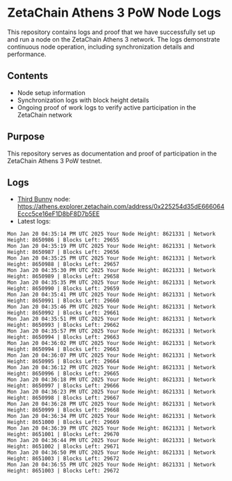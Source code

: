 # ZetaChain Athens 3 PoW Node Logs
This repository contains logs and proof that we have successfully set up and run a node on the ZetaChain Athens 3 network. The logs demonstrate continuous node operation, including synchronization details and performance.

## Contents
- Node setup information
- Synchronization logs with block height details
- Ongoing proof of work logs to verify active participation in the ZetaChain network

## Purpose
This repository serves as documentation and proof of participation in the ZetaChain Athens 3 PoW testnet.

## Logs

- [Third Bunny](https://thirdbunny.xyz/) node: https://athens.explorer.zetachain.com/address/0x225254d35dE666064Eccc5ce16eF1D8bF8D7b5EE
- Latest logs:
```
Mon Jan 20 04:35:14 PM UTC 2025 Your Node Height: 8621331 | Network Height: 8650986 | Blocks Left: 29655
Mon Jan 20 04:35:19 PM UTC 2025 Your Node Height: 8621331 | Network Height: 8650987 | Blocks Left: 29656
Mon Jan 20 04:35:25 PM UTC 2025 Your Node Height: 8621331 | Network Height: 8650988 | Blocks Left: 29657
Mon Jan 20 04:35:30 PM UTC 2025 Your Node Height: 8621331 | Network Height: 8650989 | Blocks Left: 29658
Mon Jan 20 04:35:35 PM UTC 2025 Your Node Height: 8621331 | Network Height: 8650990 | Blocks Left: 29659
Mon Jan 20 04:35:41 PM UTC 2025 Your Node Height: 8621331 | Network Height: 8650991 | Blocks Left: 29660
Mon Jan 20 04:35:46 PM UTC 2025 Your Node Height: 8621331 | Network Height: 8650992 | Blocks Left: 29661
Mon Jan 20 04:35:51 PM UTC 2025 Your Node Height: 8621331 | Network Height: 8650993 | Blocks Left: 29662
Mon Jan 20 04:35:57 PM UTC 2025 Your Node Height: 8621331 | Network Height: 8650994 | Blocks Left: 29663
Mon Jan 20 04:36:02 PM UTC 2025 Your Node Height: 8621331 | Network Height: 8650994 | Blocks Left: 29663
Mon Jan 20 04:36:07 PM UTC 2025 Your Node Height: 8621331 | Network Height: 8650995 | Blocks Left: 29664
Mon Jan 20 04:36:12 PM UTC 2025 Your Node Height: 8621331 | Network Height: 8650996 | Blocks Left: 29665
Mon Jan 20 04:36:18 PM UTC 2025 Your Node Height: 8621331 | Network Height: 8650997 | Blocks Left: 29666
Mon Jan 20 04:36:23 PM UTC 2025 Your Node Height: 8621331 | Network Height: 8650998 | Blocks Left: 29667
Mon Jan 20 04:36:28 PM UTC 2025 Your Node Height: 8621331 | Network Height: 8650999 | Blocks Left: 29668
Mon Jan 20 04:36:34 PM UTC 2025 Your Node Height: 8621331 | Network Height: 8651000 | Blocks Left: 29669
Mon Jan 20 04:36:39 PM UTC 2025 Your Node Height: 8621331 | Network Height: 8651001 | Blocks Left: 29670
Mon Jan 20 04:36:44 PM UTC 2025 Your Node Height: 8621331 | Network Height: 8651002 | Blocks Left: 29671
Mon Jan 20 04:36:50 PM UTC 2025 Your Node Height: 8621331 | Network Height: 8651003 | Blocks Left: 29672
Mon Jan 20 04:36:55 PM UTC 2025 Your Node Height: 8621331 | Network Height: 8651003 | Blocks Left: 29672
```
